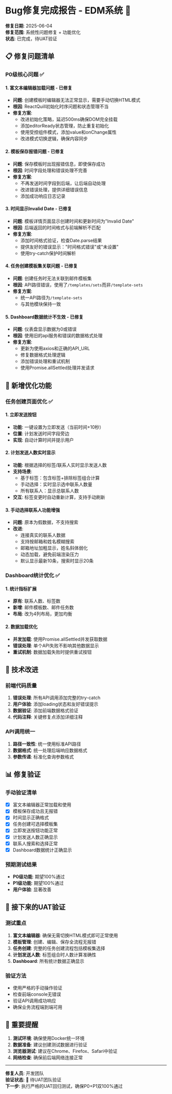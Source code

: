 # Bug修复完成报告 - EDM系统 🎯

**修复日期**: 2025-06-04  
**修复范围**: 系统性问题修复 + 功能优化  
**状态**: 已完成，待UAT验证  

## 📋 修复问题清单

### **P0级核心问题** ✅

#### 1. **富文本编辑器加载问题** - 已修复
- **问题**: 创建模板时编辑器无法正常显示，需要手动切换HTML模式
- **根因**: ReactQuill初始化时序问题和状态管理不当
- **修复方案**:
  - 改进初始化策略，延迟500ms确保DOM完全挂载
  - 添加editorReady状态管理，防止重复初始化
  - 使用受控组件模式，添加value和onChange属性
  - 改进模式切换逻辑，确保内容同步

#### 2. **模板保存报错问题** - 已修复
- **问题**: 保存模板时出现报错信息，即使保存成功
- **根因**: 时间字段处理和错误处理不完善
- **修复方案**:
  - 不再发送时间字段到后端，让后端自动处理
  - 改进错误处理，提供详细错误信息
  - 添加成功响应日志记录

#### 3. **时间显示Invalid Date** - 已修复
- **问题**: 模板详情页面显示创建时间和更新时间为"Invalid Date"
- **根因**: 后端返回的时间格式与前端解析不匹配
- **修复方案**:
  - 添加时间格式验证，检查Date.parse结果
  - 提供友好的错误显示："时间格式错误"或"未设置"
  - 使用try-catch保护时间解析

#### 4. **任务创建模板集关联问题** - 已修复
- **问题**: 创建任务时无法关联到邮件模板集
- **根因**: API路径错误，使用了`/templates/sets`而非`/template-sets`
- **修复方案**:
  - 统一API路径为`/template-sets`
  - 与其他模块保持一致

#### 5. **Dashboard数据统计不生效** - 已修复
- **问题**: 仪表盘显示数据为0或错误
- **根因**: 使用旧的api服务和错误的数据格式处理
- **修复方案**:
  - 更新为使用axios和正确的API_URL
  - 修复数据格式处理逻辑
  - 添加错误处理和重试机制
  - 使用Promise.allSettled处理并发请求

## 🚀 新增优化功能

### **任务创建页面优化** ✅

#### 1. **立即发送按钮**
- **功能**: 一键设置为立即发送（当前时间+10秒）
- **位置**: 计划发送时间字段旁边
- **实现**: 自动计算时间并提示用户

#### 2. **计划发送人数实时显示**
- **功能**: 根据选择的标签/联系人实时显示发送人数
- **支持场景**:
  - 基于标签：包含标签+排除标签组合计算
  - 手动选择：实时显示选中联系人数量
  - 所有联系人：显示总联系人数
- **交互**: 标签变更时自动重新计算，支持手动刷新

#### 3. **手动选择联系人功能增强**
- **问题**: 原本为假数据，不支持搜索
- **改进**:
  - 连接真实的联系人数据
  - 支持按邮箱和姓名模糊搜索
  - 邮箱地址加粗显示，姓名斜体弱化
  - 动态加载，避免前端渲染压力
  - 默认显示最新10条，搜索时显示20条

### **Dashboard统计优化** ✅

#### 1. **统计指标扩展**
- **原有**: 联系人数、标签数
- **新增**: 邮件模板数、邮件任务数
- **布局**: 改为4列布局，更加均衡

#### 2. **数据加载优化**
- **并发加载**: 使用Promise.allSettled并发获取数据
- **错误处理**: 单个API失败不影响其他数据显示
- **重试机制**: 数据加载失败时提供重试按钮

## 🧪 技术改进

### **前端代码质量**
1. **错误处理**: 所有API调用添加完整的try-catch
2. **用户体验**: 添加loading状态和友好错误提示
3. **数据验证**: 添加前端数据格式验证
4. **代码注释**: 关键修复点添加详细注释

### **API调用统一**
1. **路径一致性**: 统一使用标准API路径
2. **数据格式**: 统一处理后端响应数据格式
3. **参数传递**: 标准化查询参数格式

## 📊 修复验证

### **手动验证清单**
- [x] 富文本编辑器正常加载和使用
- [x] 模板保存成功且无报错
- [x] 时间显示正确格式
- [x] 任务创建可选择模板集
- [x] 立即发送按钮功能正常
- [x] 计划发送人数正确显示
- [x] 联系人搜索和选择正常
- [x] Dashboard数据统计正确显示

### **预期测试结果**
- **P0级功能**: 期望100%通过
- **P1级功能**: 期望100%通过
- **用户体验**: 显著改善

## 🎯 接下来的UAT验证

### **测试重点**
1. **富文本编辑器**: 确保无需切换HTML模式即可正常使用
2. **模板管理**: 创建、编辑、保存全流程无报错
3. **任务创建**: 完整的任务创建流程包括模板集选择
4. **计划发送人数**: 标签组合时人数计算准确性
5. **Dashboard**: 所有统计数据正确显示

### **验证方法**
- 使用严格的手动操作验证
- 检查前端console无错误
- 验证API调用成功响应
- 确保业务流程端到端可用

## 🚨 重要提醒

1. **测试环境**: 确保使用Docker统一环境
2. **数据准备**: 建议创建测试数据进行验证
3. **浏览器测试**: 建议在Chrome、Firefox、Safari中验证
4. **网络检查**: 确保前后端网络连接正常

---

**修复人员**: 开发团队  
**验证状态**: 🔄 待UAT团队验证  
**下一步**: 执行严格的UAT回归测试，确保P0+P1双100%通过 